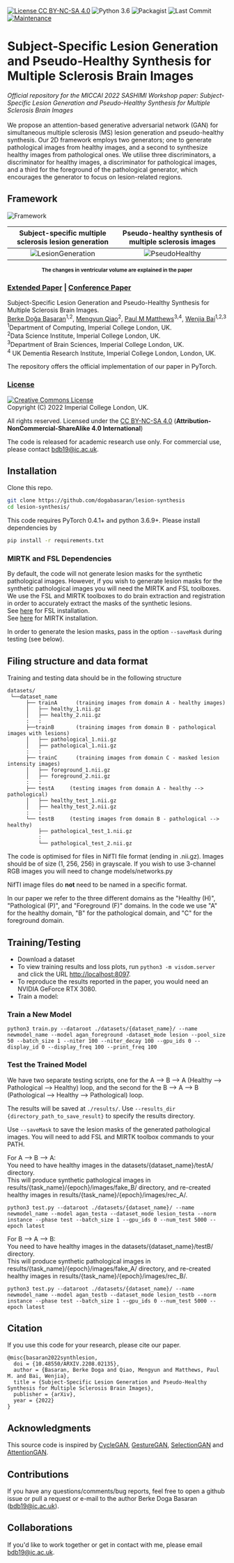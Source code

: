 [![License CC BY-NC-SA 4.0](https://img.shields.io/badge/license-CC4.0-blue.svg)](https://github.com/dogabasaran/lesion-synthesis/blob/master/LICENSE.md)
![Python 3.6](https://img.shields.io/badge/python-3.6-green.svg)
![Packagist](https://img.shields.io/badge/Pytorch-0.4.1-red.svg)
![Last Commit](https://img.shields.io/github/last-commit/dogabasaran/lesion-synthesis)
[![Maintenance](https://img.shields.io/badge/Maintained%3F-yes-blue.svg)]((https://github.com/dogabasaran/lesion-synthesis/graphs/commit-activity))

# Subject-Specific Lesion Generation and Pseudo-Healthy Synthesis for Multiple Sclerosis Brain Images
*Official repository for the MICCAI 2022 SASHIMI Workshop paper: Subject-Specific Lesion Generation and Pseudo-Healthy Synthesis for Multiple Sclerosis Brain Images* <br> <br>
We propose an attention-based generative adversarial network (GAN) for simultaneous multiple sclerosis (MS) lesion generation and pseudo-healthy synthesis. Our 2D framework employs two generators; one to generate pathological images from healthy images, and a second to synthesize healthy images from pathological ones. We utilise three discriminators, a discriminator for healthy images, a discriminator for pathological images, and a third for the foreground of the pathological generator, which encourages the generator to focus on lesion-related regions. 

## Framework

![Framework](./figures/framework.png)


Subject-specific multiple sclerosis lesion generation   |  Pseudo-healthy synthesis of multiple sclerosis images
:-------------------------:|:-------------------------:
![LesionGeneration](./figures/lesiongeneration.gif)  |  ![PseudoHealthy](./figures/pseudohealthy.gif)

<p align="center">  
  <b><sub>The changes in ventricular volume are explained in the paper</sub></b><br>
</p>


### [Extended Paper](https://arxiv.org/abs/2208.02135) | [Conference Paper](https://link.springer.com/chapter/10.1007/978-3-031-16980-9_1)

Subject-Specific Lesion Generation and Pseudo-Healthy Synthesis for Multiple Sclerosis Brain Images.<br>
[Berke Doğa Başaran](https://www.imperial.ac.uk/people/berke.basaran19)<sup>1,2</sup>, [Mengyun Qiao](https://scholar.google.com/citations?user=7c4xcv8AAAAJ&hl=zh-CN)<sup>2</sup>, [Paul M Matthews](https://www.imperial.ac.uk/people/p.matthews)<sup>3,4</sup>, [Wenjia Bai](https://www.imperial.ac.uk/people/w.bai)<sup>1,2,3</sup> <br>
<sup>1</sup>Department of Computing, Imperial College London, UK.<br>
<sup>2</sup>Data Science Institute, Imperial College London, UK. <br>
<sup>3</sup>Department of Brain Sciences, Imperial College London, UK. <br>
<sup>4</sup> UK Dementia Research Institute, Imperial College London, London, UK.

The repository offers the official implementation of our paper in PyTorch.

### [License](./LICENSE.md)
<a rel="license" href="http://creativecommons.org/licenses/by-nc-sa/4.0/"><img alt="Creative Commons License" style="border-width:0" src="https://i.creativecommons.org/l/by-nc-sa/4.0/88x31.png" /></a><br />
Copyright (C) 2022 Imperial College London, UK.

All rights reserved.
Licensed under the [CC BY-NC-SA 4.0](https://creativecommons.org/licenses/by-nc-sa/4.0/legalcode) (**Attribution-NonCommercial-ShareAlike 4.0 International**)

The code is released for academic research use only. For commercial use, please contact [bdb19@ic.ac.uk](bdb19@ic.ac.uk).

## Installation

Clone this repo.
```bash
git clone https://github.com/dogabasaran/lesion-synthesis
cd lesion-synthesis/
```

This code requires PyTorch 0.4.1+ and python 3.6.9+. Please install dependencies by
```bash
pip install -r requirements.txt
```
### MIRTK and FSL Dependencies
By default, the code will not generate lesion masks for the synthetic pathological images. However, if you wish to generate lesion masks for the synthetic pathological images you will need the MIRTK and FSL toolboxes. We use the FSL and MIRTK toolboxes to do brain extraction and registration in order to accurately extract the masks of the synthetic lesions. <br>
See [here](https://fsl.fmrib.ox.ac.uk/fsl/fslwiki/FslInstallation) for FSL installation. <br>
See [here](https://mirtk.github.io/install.html) for MIRTK installation.

In order to generate the lesion masks, pass in the option `--saveMask` during testing (see below).


## Filing structure and data format
Training and testing data should be in the following structure
```
datasets/
 └──dataset_name
      ├── trainA      (training images from domain A - healthy images)
      │   ├── healthy_1.nii.gz
      │   ├── healthy_2.nii.gz
      :   :
      ├──trainB       (training images from domain B - pathological images with lesions)
      │   ├── pathological_1.nii.gz
      │   ├── pathological_1.nii.gz
      :   :
      ├── trainC      (training images from domain C - masked lesion intensity images)
      │   ├── foreground_1.nii.gz
      │   ├── foreground_2.nii.gz
      :   :
      ├── testA     (testing images from domain A - healthy --> pathological)
      │   ├── healthy_test_1.nii.gz
      │   ├── healthy_test_2.nii.gz
      :   :
      └── testB     (testing images from domain B - pathological --> healthy)
          ├── pathological_test_1.nii.gz
          :
          └── pathological_test_2.nii.gz
```
The code is optimised for files in NifTI file format (ending in .nii.gz). Images should be of size (1, 256, 256) in grayscale. If you wish to use 3-channel RGB images you will need to change models/networks.py

NifTI image files do **not** need to be named in a specific format.

In our paper we refer to the three different domains as the "Healthy (H)", "Pathological (P)", and "Foreground (F)" domains. In the code we use "A" for the healthy domain, "B" for the pathological domain, and "C" for the foreground domain. 

## Training/Testing
- Download a dataset
- To view training results and loss plots, run `python3 -m visdom.server` and click the URL [http://localhost:8097](http://localhost:8097).
- To reproduce the results reported in the paper, you would need an NVIDIA GeForce RTX 3080. 
- Train a model:

### Train a New Model
```
python3 train.py --dataroot ./datasets/{dataset_name}/ --name newmodel_name --model agan_foreground -dataset_mode lesion --pool_size 50 --batch_size 1 --niter 100 --niter_decay 100 --gpu_ids 0 --display_id 0 --display_freq 100 --print_freq 100
```

### Test the Trained Model
We have two separate testing scripts, one for the A --> B --> A (Healthy --> Pathological --> Healthy) loop, and the second for the B --> A --> B (Pathological --> Healthy --> Pathological) loop. 

The results will be saved at `./results/`. Use `--results_dir {directory_path_to_save_result}` to specify the results directory. 

Use `--saveMask` to save the lesion masks of the generated pathological images. You will need to add FSL and MIRTK toolbox commands to your PATH.

For A --> B --> A: <br>
You need to have healthy images in the datasets/{dataset_name}/testA/ directory. <br>
This will produce synthetic pathological images in  results/{task_name}/{epoch}/images/fake_B/ directory, and re-created healthy images in results/{task_name}/{epoch}/images/rec_A/. <br>
```
python3 test.py --dataroot ./datasets/{dataset_name}/ --name newmodel_name --model agan_testa --dataset_mode lesion_testa --norm instance --phase test --batch_size 1 --gpu_ids 0 --num_test 5000 --epoch latest
```

For B --> A --> B: <br>
You need to have healthy images in the datasets/{dataset_name}/testB/ directory. <br>
This will produce synthetic pathological images in  results/{task_name}/{epoch}/images/fake_A/ directory, and re-created healthy images in results/{task_name}/{epoch}/images/rec_B/. <br>
```
python3 test.py --dataroot ./datasets/{dataset_name}/ --name newmodel_name --model agan_testb --dataset_mode lesion_testb --norm instance --phase test --batch_size 1 --gpu_ids 0 --num_test 5000 --epoch latest
```


## Citation
If you use this code for your research, please cite our paper.
```
@misc{basaran2022synthlesion,
  doi = {10.48550/ARXIV.2208.02135},
  author = {Basaran, Berke Doga and Qiao, Mengyun and Matthews, Paul M. and Bai, Wenjia},
  title = {Subject-Specific Lesion Generation and Pseudo-Healthy Synthesis for Multiple Sclerosis Brain Images},
  publisher = {arXiv},
  year = {2022}
}
```

## Acknowledgments
This source code is inspired by [CycleGAN](https://github.com/junyanz/pytorch-CycleGAN-and-pix2pix), [GestureGAN](https://github.com/Ha0Tang/GestureGAN), [SelectionGAN](https://github.com/Ha0Tang/SelectionGAN) and [AttentionGAN](https://github.com/Ha0Tang/AttentionGAN). 

## Contributions
If you have any questions/comments/bug reports, feel free to open a github issue or pull a request or e-mail to the author Berke Doga Basaran ([bdb19@ic.ac.uk](bdb19@ic.ac.uk)).

## Collaborations
If you'd like to work together or get in contact with me, please email bdb19@ic.ac.uk.

